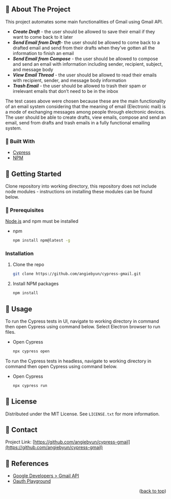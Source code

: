 <div id="top"></div>

<!-- ABOUT THE PROJECT -->
## 👻 About The Project

This project automates some main functionalities of Gmail using Gmail API.
* **_Create Draft_** - the user should be allowed to save their email if they want to come back to it later
* **_Send Email from Draft_**- the user should be allowed to come back to a drafted email and send from their drafts when they’ve gotten all the information to finish an email
* **_Send Email from Compose_** - the user should be allowed to compose and send an email with information including sender, recipient, subject, and message body
* **_View Email Thread_** - the user should be allowed to read their emails with recipient, sender, and message body information
* **_Trash Email_** - the user should be allowed to trash their spam or irrelevant emails that don’t need to be in the inbox

The test cases above were chosen because these are the main functionality of an email system considering that the meaning of email (Electronic mail) is a mode of exchanging messages among people through electronic devices. The user should be able to create drafts, view emails, compose and send an email, send from drafts and trash emails in a fully functional emailing system. 

### 👻 Built With

* [Cypress](https://www.cypress.io)
* [NPM](https://www.npmjs.com)


<!-- GETTING STARTED -->
## 👻 Getting Started

Clone repository into working directory, this repository does not include node modules - instructions on installing these modules can be found below.

### 👻 Prerequisites

[Node.js](https://nodejs.org/en/download/) and npm must be installed
* npm
  ```sh
  npm install npm@latest -g
  ```

### Installation

1. Clone the repo
   ```sh
   git clone https://github.com/angiebyun/cypress-gmail.git
   ```
3. Install NPM packages
   ```sh
   npm install
   ```

<!-- USAGE EXAMPLES -->
## 👻 Usage

To run the Cypress tests in UI, navigate to working directory in command then open Cypress using command below. Select Electron browser to run files.

* Open Cypress
  ```sh
  npx cypress open
  ```
To run the Cypress tests in headless, navigate to working directory in command then open Cypress using command below.

* Open Cypress
  ```sh
  npx cypress run
  ```

<!-- LICENSE -->
## 👻 License

Distributed under the MIT License. See `LICENSE.txt` for more information.


<!-- CONTACT -->
## 👻 Contact

Project Link: [https://github.com/angiebyun/cypress-gmail](https://github.com/angiebyun/cypress-gmail)


<!-- REFERENCES -->
## 👻 References

* [Google Developers > Gmail API](https://developers.google.com/gmail/api/reference/rest)
* [Oauth Playground](https://developers.google.com/oauthplayground/)

<p align="right">(<a href="#top">back to top</a>)</p>



